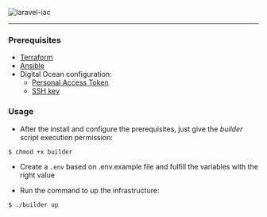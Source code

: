 ![laravel-iac](./github/img/laravel-iac.png)

____

### Prerequisites

- [Terraform](https://learn.hashicorp.com/tutorials/terraform/install-cli)
- [Ansible](https://docs.ansible.com/ansible/latest/installation_guide/intro_installation.html#installing-ansible-on-ubuntu)
- Digital Ocean configuration:
  - [Personal Access Token](https://www.digitalocean.com/docs/apis-clis/api/create-personal-access-token/)
  - [SSH key](https://www.digitalocean.com/docs/droplets/how-to/add-ssh-keys/to-account/)

### Usage

- After the install and configure the prerequisites, just give the *builder* script execution permission:

```bash
$ chmod +x builder 
```

- Create a `.env` based on .env.example file and fulfill the variables with the right value

- Run the command to up the infrastructure:

```bash
$ ./builder up
```
